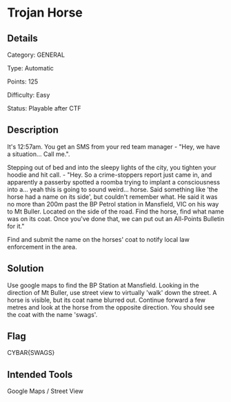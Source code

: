 # Trojan Horse

## Details

Category: GENERAL

Type: Automatic

Points: 125

Difficulty: Easy

Status: Playable after CTF

## Description 

It's 12:57am. You get an SMS from your red team manager - "Hey, we have a situation... Call me.".

Stepping out of bed and into the sleepy lights of the city, you tighten your hoodie and hit call. - "Hey. So a crime-stoppers report just came in, and apparently a passerby spotted a roomba trying to implant a consciousness into a... yeah this is going to sound weird... horse. Said something like 'the horse had a name on its side', but couldn't remember what. He said it was no more than 200m past the BP Petrol station in Mansfield, VIC on his way to Mt Buller. Located on the side of the road. Find the horse, find what name was on its coat. Once you've done that, we can put out an All-Points Bulletin for it."

Find and submit the name on the horses' coat to notify local law enforcement in the area.

## Solution 

Use google maps to find the BP Station at Mansfield. Looking in the direction of Mt Buller, use street view to virtually 'walk' down the street.
A horse is visible, but its coat name blurred out. Continue forward a few metres and look at the horse from the opposite direction. You should see the coat with the name 'swags'.

## Flag 

CYBAR{SWAGS}

## Intended Tools 
Google Maps / Street View
